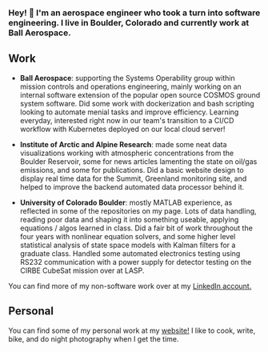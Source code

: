 ### Hey! 👋 I'm an aerospace engineer who took a turn into software engineering. I live in Boulder, Colorado and currently work at Ball Aerospace.

## Work

* **Ball Aerospace**: supporting the Systems Operability group within mission controls and operations engineering, mainly working on an internal software extension of the popular open source COSMOS ground system software. Did some work with dockerization and bash scripting looking to automate menial tasks and improve efficiency. Learning everyday, interested right now in our team's transition to a CI/CD workflow with Kubernetes deployed on our local cloud server! 

* **Institute of Arctic and Alpine Research**: made some neat data visualizations working with atmospheric concentrations from the Boulder Reservoir, some for news articles lamenting the state on oil/gas emissions, and some for publications. Did a basic website design to display real time data for the Summit, Greenland monitoring site, and helped to improve the backend automated data processor behind it. 

* **University of Colorado Boulder**: mostly MATLAB experience, as reflected in some of the repositories on my page. Lots of data handling, reading poor data and shaping it into something useable, applying equations / algos learned in class. Did a fair bit of work throughout the four years with nonlinear equation solvers, and some higher level statistical analysis of state space models with Kalman filters for a graduate class. Handled some automated electronics testing using RS232 communication with a power supply for detector testing on the CIRBE CubeSat mission over at LASP. 

You can find more of my non-software work over at my [LinkedIn account.](https://www.linkedin.com/in/jashanchopra/) 

## Personal
You can find some of my personal work at my [website!](jashan.org) I like to cook, write, bike, and do night photography when I get the time. 

